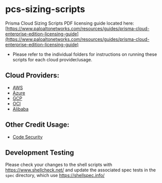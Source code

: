 # pcs-sizing-scripts

Prisma Cloud Sizing Scripts
PDF licensing guide located here: [https://www.paloaltonetworks.com/resources/guides/prisma-cloud-enterprise-edition-licensing-guide](https://www.paloaltonetworks.com/resources/guides/prisma-cloud-enterprise-edition-licensing-guide)

* Please refer to the individual folders for instructions on running these scripts for each cloud provider/usage.

## Cloud Providers:

* [AWS](/aws) 
* [Azure](/azure)
* [GCP](/gcp)
* [OCI](/oci)
* [Alibaba](/alibaba)

## Other Credit Usage:

* [Code Security](/code-security)

## Development Testing

Please check your changes to the shell scripts with https://www.shellcheck.net/ 
and update the associated spec tests in the `spec` directory, which use https://shellspec.info/